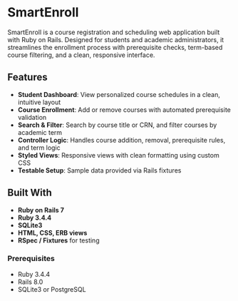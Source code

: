 # SmartEnroll

SmartEnroll is a course registration and scheduling web application built with Ruby on Rails. Designed for students and academic administrators, it streamlines the enrollment process with prerequisite checks, term-based course filtering, and a clean, responsive interface.

## Features

-  **Student Dashboard**: View personalized course schedules in a clean, intuitive layout
-  **Course Enrollment**: Add or remove courses with automated prerequisite validation
-  **Search & Filter**: Search by course title or CRN, and filter courses by academic term
-  **Controller Logic**: Handles course addition, removal, prerequisite rules, and term logic
-  **Styled Views**: Responsive views with clean formatting using custom CSS
-  **Testable Setup**: Sample data provided via Rails fixtures

## Built With

- **Ruby on Rails 7**
- **Ruby 3.4.4**
- **SQLite3**
- **HTML, CSS, ERB views**
- **RSpec / Fixtures** for testing

### Prerequisites

- Ruby 3.4.4
- Rails 8.0
- SQLite3 or PostgreSQL
